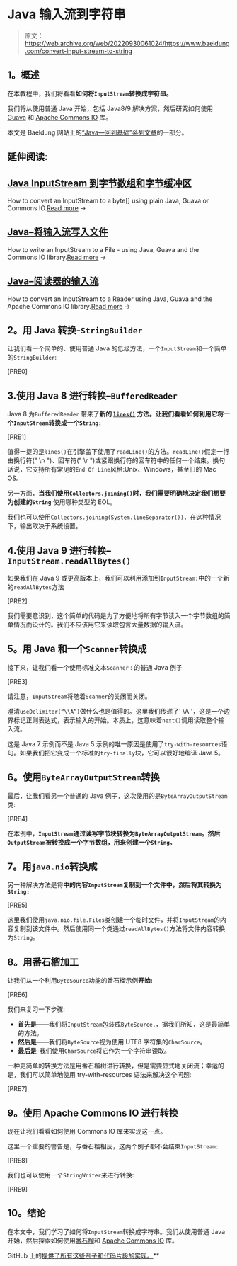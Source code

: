 # Java 输入流到字符串

> 原文：<https://web.archive.org/web/20220930061024/https://www.baeldung.com/convert-input-stream-to-string>

## **1。概述**

在本教程中，我们将看看**如何将`InputStream`转换成字符串。**

我们将从使用普通 Java 开始，包括 Java8/9 解决方案，然后研究如何使用 [Guava](https://web.archive.org/web/20221013193922/https://github.com/google/guava) 和 [Apache Commons IO](https://web.archive.org/web/20221013193922/https://commons.apache.org/proper/commons-io/) 库。

本文是 Baeldung 网站上的[“Java—回到基础”系列文章](/web/20221013193922/https://www.baeldung.com/java-tutorial "The Java Guide on IO and Collections")的一部分。

## 延伸阅读:

## [Java InputStream 到字节数组和字节缓冲区](/web/20221013193922/https://www.baeldung.com/convert-input-stream-to-array-of-bytes)

How to convert an InputStream to a byte[] using plain Java, Guava or Commons IO.[Read more](/web/20221013193922/https://www.baeldung.com/convert-input-stream-to-array-of-bytes) →

## [Java–将输入流写入文件](/web/20221013193922/https://www.baeldung.com/convert-input-stream-to-a-file)

How to write an InputStream to a File - using Java, Guava and the Commons IO library.[Read more](/web/20221013193922/https://www.baeldung.com/convert-input-stream-to-a-file) →

## [Java–阅读器的输入流](/web/20221013193922/https://www.baeldung.com/java-convert-inputstream-to-reader)

How to convert an InputStream to a Reader using Java, Guava and the Apache Commons IO library.[Read more](/web/20221013193922/https://www.baeldung.com/java-convert-inputstream-to-reader) →

## **2。用 Java 转换-`StringBuilder`**

让我们看一个简单的、使用普通 Java 的低级方法，一个`InputStream`和一个简单的`StringBuilder`:

[PRE0]

## 3.使用 Java 8 进行转换–`BufferedReader`

Java 8 为`BufferedReader` 带来了**新的 [`lines()`](https://web.archive.org/web/20221013193922/https://docs.oracle.com/en/java/javase/11/docs/api/java.base/java/io/BufferedReader.html#lines()) 方法。让我们看看如何利用它将一个`InputStream`转换成一个`String:`**

[PRE1]

值得一提的是`lines()`在引擎盖下使用了`readLine()`的方法。`readLine()`假定一行由换行符(" \n ")、回车符(" \r ")或紧跟换行符的回车符中的任何一个结束。换句话说，它支持所有常见的`End Of Line`风格:Unix、Windows，甚至旧的 Mac OS。

另一方面，**当我们使用`Collectors.joining()`时，我们需要明确地决定我们想要为创建的`String`** 使用哪种类型的 EOL。

我们也可以使用`Collectors.joining(System.lineSeparator())`，在这种情况下，输出取决于系统设置。

## 4.使用 Java 9 进行转换–`InputStream.readAllBytes()`

如果我们在 Java 9 或更高版本上，我们可以利用添加到`InputStream:`中的一个新的`readAllBytes`方法

[PRE2]

我们需要意识到，这个简单的代码是为了方便地将所有字节读入一个字节数组的简单情况而设计的。我们不应该用它来读取包含大量数据的输入流。

## **5。用 Java 和一个`Scanner`转换成**

接下来，让我们看一个使用标准文本`Scanner` : 的普通 Java 例子

[PRE3]

请注意，`InputStream`将随着`Scanner`的关闭而关闭。

澄清`useDelimiter(“\\A”)`做什么也是值得的。这里我们传递了' \A '，这是一个边界标记正则表达式，表示输入的开始。本质上，这意味着`next()`调用读取整个输入流。

这是 Java 7 示例而不是 Java 5 示例的唯一原因是使用了`try-with-resources`语句。如果我们把它变成一个标准的`try-finally`块，它可以很好地编译 Java 5。

## **6。使用`ByteArrayOutputStream`转换**

最后，让我们看另一个普通的 Java 例子，这次使用的是`ByteArrayOutputStream`类:

[PRE4]

在本例中，**`InputStream`通过读写字节块转换为`ByteArrayOutputStream`。然后`OutputStream`被转换成一个字节数组，用来创建一个`String`。**

## **7。用`java.nio`转换成**

另一种解决方法是将**中的内容`InputStream`复制到一个文件中，然后将其转换为`String:`**

[PRE5]

这里我们使用`java.nio.file.Files`类创建一个临时文件，并将`InputStream`的内容复制到该文件中。然后使用同一个类通过`readAllBytes()`方法将文件内容转换为`String`。

## **8。用番石榴加工**

让我们从一个利用`ByteSource`功能的番石榴示例**开始:**

[PRE6]

我们来复习一下步骤:

*   **首先是**——我们将`InputStream`包装成`ByteSource,`，据我们所知，这是最简单的方法。
*   **然后是**——我们将`ByteSource`视为使用 UTF8 字符集的`CharSource`。
*   **最后是**–我们使用`CharSource`将它作为一个字符串读取。

一种更简单的转换方法是用番石榴树进行转换，但是需要显式地关闭流；幸运的是，我们可以简单地使用 try-with-resources 语法来解决这个问题:

[PRE7]

## **9。使用 Apache Commons IO 进行转换**

现在让我们看看如何使用 Commons IO 库来实现这一点。

这里一个重要的警告是，与番石榴相反，这两个例子都不会结束`InputStream:`

[PRE8]

我们也可以使用一个`StringWriter`来进行转换:

[PRE9]

## 10。结论

在本文中，我们学习了如何将`InputStream`转换成字符串。我们从使用普通 Java 开始，然后探索如何使用[番石榴](https://web.archive.org/web/20221013193922/https://github.com/google/guava)和 [Apache Commons IO](https://web.archive.org/web/20221013193922/https://commons.apache.org/proper/commons-io/) 库。

GitHub 上的[提供了所有这些例子和代码片段的实现。](https://web.archive.org/web/20221013193922/https://github.com/eugenp/tutorials/tree/master/core-java-modules/core-java-io-conversions-2 "Conversion of an Input Stream to a String")**